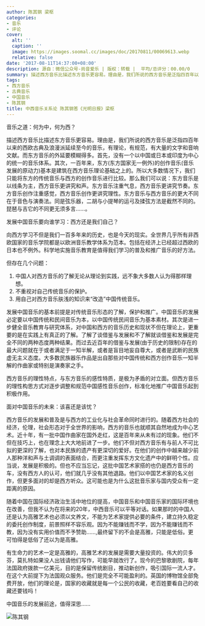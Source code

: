 ```yaml
---
author: 陈其钢 梁枢
categories:
- 音乐
- 评论
cover:
  alt: ''
  caption: ''
  image: https://images.soomal.cc/images/doc/20170811/00069613.webp
  relative: false
date: '2017-08-11T14:37:00+08:00'
description: 源自：微信公众号-尚音爱乐 | 版权：转载 |  平均/总评分：00.00/0
summary: 描述西方音乐比描述东方音乐更容易。理由是，我们所说的西方音乐是泛指四百年以来的西欧古典及浪漫派延续至今的音乐，有理论，有规范，有大量的文字和音响文献。而东方音乐的外延要模糊得多……
tags:
- 西方音乐
- 古典音乐
- 中国音乐
- 陈其钢
title: 中西音乐关系论 陈其钢答《光明日报》梁枢
---
```


音乐之道：何为中，何为西？

描述西方音乐比描述东方音乐更容易。理由是，我们所说的西方音乐是泛指四百年以来的西欧古典及浪漫派延续至今的音乐，有理论，有规范，有大量的文字和音响文献。而东方音乐的外延要模糊得多。首先，没有一个以中国或日本或印度为中心的统一的音乐体系。其次，一百年来，东方(东方国家无一例外)的创作音乐(音乐发展的原动力)基本是建筑在西方音乐理论基础之上的。所以大多数情况下，我们只能将东方的传统音乐与西方的创作音乐进行比较。那么我们可以说：东方音乐是以线条为主，西方音乐更讲究和声。东方音乐注重气息，西方音乐更讲究节奏。东方音乐创作注重感觉，西方音乐创作更讲究理性。东方音乐与西方音乐的更大不同在于音色与演奏法。同是弦乐器，二胡与小提琴的运弓及揉弦方法是截然不同的。琵琶与吉它的不同更无须多言……。

发展中国音乐要向谁学习：西方还是我们自己？

向西方学习不但是我们一百多年来的历史，也是今天的现实。全世界几乎所有非西欧国家的音乐学院都是以欧洲音乐教学体系为范本。包括在经济上已经超过西欧的日本也不例外。科学地实施音乐教育是值得我们学习的普及和推广音乐的好方法。

但存在几个问题：

1. 中国人对西方音乐的了解无论从理论到实践，远不象大多数人认为得那样理想。
2. 不重视对自己传统音乐的保护。
3. 用自己对西方音乐肤浅的知识来“改造”中国传统音乐。

发展中国音乐的基本前提是对传统音乐形态的了解，保护和推广。中国音乐的发展必定要以中国传统和民间音乐为本，以中国传统民间音乐为基本素材。其次是进一步健全音乐教育与研究体系，对中国和西方的音乐历史和现状不但在理论上，更重要的是在实践上有真正的了解。了解了谈借鉴与发展和不了解就谈借鉴和发展是完全不同的两种态度两种结果。而过去近百年的借鉴与发展(由于历史的限制)存在的最大问题就在于或者满足于一知半解，或者是盲目地妄自尊大，或者是武断的民族虚无主义态度。大多数民族器乐作品是出自那些对中国传统和西方创作音乐一知半解的作曲家或特别是演奏家之手。

西方音乐的理性特点，与东方音乐的感性特质，是极为矛盾的对立面。但西方音乐的理性构思方式对逐步调整和规范中国感性音乐创作，标准化地推广中国音乐起到积极作用。

面对中国音乐的未来：该喜还是该忧？

西方音乐的发展和普及是与西方的工业化与社会革命同时进行的。随着西方社会的经济，伦理，社会形态对于全世界的影响，西方的音乐也就顺其自然地成为中心艺术。近十年，有一批中国作曲家在国外走红，这是百年来从未有过的现象。他们不但在技巧上，也在理念上大大地前进了一步。他们不但对西方音乐有与前人不可比拟的更深的了解，也对本民族的遗产有更深切的爱好。在他们的创作中越来越少前人那种洋和声与土调调的表面结合，而更注重发挥东方文化遗产中的鲜明个性。应当说，发展是积极的。但也不应当忘记，这批中国艺术家搭的也仍是西方音乐的车，没有西方人的认可，他们就几乎没有其他退路。他们以中国艺术家的名义创作，但更多面对的却是西方听众。这可能也是为什么这批音乐家与国内受众有一定距离的原因。

随着中国在国际经济政治生活中地位的提高，中国音乐和中国音乐家的国际环境也在改善，但我不认为在将来的20年，中西音乐可以平等对话。如果那时的中国人还是认为高雅艺术也必须以文养文，不能为艺术家提供必要的条件，建立持久稳定的委托创作制度，前景照样不容乐观。因为不能赚钱而不学，因为不能赚钱而不教，因为没有实用价值而不予赞助……,最终留下的不会是高雅，只能是低俗。更可怕得是低俗了还以为是高雅。

有生命力的艺术一定是高雅的，高雅艺术的发展是需要大量投资的。伟大的贝多芬，莫扎特如果没人出钱请他们写作，可能早就改行了。现今的巴黎歌剧院，每年法国政府拨款一亿美元，目的是保留传统剧目，推动新创作，吸引国际一流人才。在这个大前提下为法国观众服务。他们是完全不可能盈利的。英国的博物馆全部免费开放，他们的理论是，国家的收藏就是每一个公民的收藏，老百姓要看自己的收藏还要钱吗！

中国音乐的发展前途，值得深思……

![陈其钢](https://images.soomal.cc/images/doc/20170811/00069613.webp)